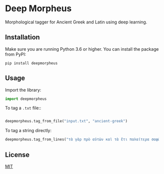 # Deep Morpheus
Morphological tagger for Ancient Greek and Latin using deep learning.

## Installation
Make sure you are running Python 3.6 or higher. You can install the package from PyPI:

```shell
pip install deepmorpheus
```

## Usage
Import the library:

```python
import deepmorpheus
```

To tag a `.txt` file::

```python

deepmorpheus.tag_from_file("input.txt", "ancient-greek")
```

To tag a string directly:
```python
deepmorpheus.tag_from_lines("τὰ γὰρ πρὸ αὐτῶν καὶ τὰ ἔτι παλαίτερα σαφῶς μὲν εὑρεῖν διὰ χρόνου πλῆθος ἀδύνατα ἦν", "ancient-greek")
```

## License
[MIT](https://choosealicense.com/licenses/mit/)
